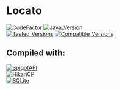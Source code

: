 # Locato
[![CodeFactor](https://img.shields.io/codefactor/grade/github/zerrium/locato?style=for-the-badge)](https://www.codefactor.io/repository/github/zerrium/locato) [![Java_Version](https://img.shields.io/badge/JDK%20Version-8--11-orange?style=for-the-badge)]() <br>
[![Tested_Versions](https://img.shields.io/badge/Tested%20Versions-1.8.8--1.16.5-blue?style=for-the-badge)]() [![Compatible_Versions](https://img.shields.io/badge/Compatible%20Versions-1.8--1.16.5-black?style=for-the-badge)]()

## Compiled with:
[![SpigotAPI](https://img.shields.io/badge/SpigotAPI-1.16.5-yellow?style=for-the-badge)](https://hub.spigotmc.org/javadocs/bukkit) <br>
[![HikariCP](https://img.shields.io/badge/HikariCP-3.4.5-yellow?style=for-the-badge)](https://github.com/brettwooldridge/HikariCP) <br>
[![SQLite](https://img.shields.io/badge/SQLite-3.34.0-yellow?style=for-the-badge)](https://github.com/sqlite/sqlite) <br>
